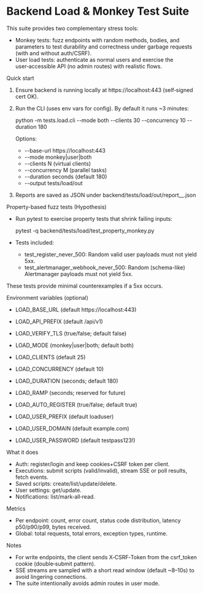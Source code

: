 # Backend Load & Monkey Test Suite

This suite provides two complementary stress tools:

- Monkey tests: fuzz endpoints with random methods, bodies, and parameters to test durability and correctness under garbage requests (with and without auth/CSRF).
- User load tests: authenticate as normal users and exercise the user‑accessible API (no admin routes) with realistic flows.

Quick start

1) Ensure backend is running locally at https://localhost:443 (self‑signed cert OK).

2) Run the CLI (uses env vars for config). By default it runs ~3 minutes:

   python -m tests.load.cli --mode both --clients 30 --concurrency 10 --duration 180

   Options:
   - --base-url https://localhost:443
   - --mode monkey|user|both
   - --clients N (virtual clients)
   - --concurrency M (parallel tasks)
   - --duration seconds (default 180)
   - --output tests/load/out

3) Reports are saved as JSON under backend/tests/load/out/report_<mode>_<timestamp>.json

Property-based fuzz tests (Hypothesis)

- Run pytest to exercise property tests that shrink failing inputs:

  pytest -q backend/tests/load/test_property_monkey.py

- Tests included:
  - test_register_never_500: Random valid user payloads must not yield 5xx.
  - test_alertmanager_webhook_never_500: Random (schema-like) Alertmanager payloads must not yield 5xx.

These tests provide minimal counterexamples if a 5xx occurs.

Environment variables (optional)

- LOAD_BASE_URL (default https://localhost:443)
- LOAD_API_PREFIX (default /api/v1)
- LOAD_VERIFY_TLS (true/false; default false)
- LOAD_MODE (monkey|user|both; default both)
- LOAD_CLIENTS (default 25)
- LOAD_CONCURRENCY (default 10)
- LOAD_DURATION (seconds; default 180)
- LOAD_RAMP (seconds; reserved for future)

- LOAD_AUTO_REGISTER (true/false; default true)
- LOAD_USER_PREFIX (default loaduser)
- LOAD_USER_DOMAIN (default example.com)
- LOAD_USER_PASSWORD (default testpass123!)

What it does

- Auth: register/login and keep cookies+CSRF token per client.
- Executions: submit scripts (valid/invalid), stream SSE or poll results, fetch events.
- Saved scripts: create/list/update/delete.
- User settings: get/update.
- Notifications: list/mark‑all‑read.

Metrics

- Per endpoint: count, error count, status code distribution, latency p50/p90/p99, bytes received.
- Global: total requests, total errors, exception types, runtime.

Notes

- For write endpoints, the client sends X‑CSRF‑Token from the csrf_token cookie (double‑submit pattern).
- SSE streams are sampled with a short read window (default ~8–10s) to avoid lingering connections.
- The suite intentionally avoids admin routes in user mode.
